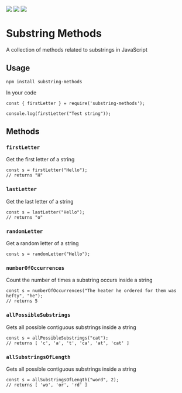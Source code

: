 
![](https://img.shields.io/github/issues/softwarecradle/substring-methods)
![](https://img.shields.io/github/forks/softwarecradle/substring-methods)
![](https://img.shields.io/github/stars/softwarecradle/substring-methods)

# Substring Methods
A collection of methods related to substrings in JavaScript

## Usage

```
npm install substring-methods
```

In your code
```
const { firstLetter } = require('substring-methods');

console.log(firstLetter("Test string"));
```

## Methods

### `firstLetter`
Get the first letter of a string
```
const s = firstLetter("Hello"); 
// returns "H"
```

### `lastLetter`
Get the last letter of a string
```
const s = lastLetter("Hello"); 
// returns "o"
```

### `randomLetter`
Get a random letter of a string
```
const s = randomLetter("Hello"); 
```

### `numberOfOccurrences`
Count the number of times a substring occurs inside a string
```
const s = numberOfOccurrences("The heater he ordered for them was hefty", "he");
// returns 5
```

### `allPossibleSubstrings`
Gets all possible contiguous substrings inside a string
```
const s = allPossibleSubstrings("cat");
// returns [ 'c', 'a', 't', 'ca', 'at', 'cat' ]
```

### `allSubstringsOfLength`
Gets all possible contiguous substrings inside a string
```
const s = allSubstringsOfLength("word", 2);
// returns [ 'wo', 'or', 'rd' ]
```

